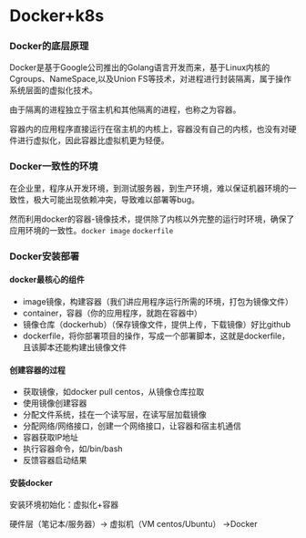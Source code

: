 # Docker+k8s

### Docker的底层原理

Docker是基于Google公司推出的Golang语言开发而来，基于Linux内核的Cgroups、NameSpace,以及Union FS等技术，对进程进行封装隔离，属于操作系统层面的虚拟化技术。

由于隔离的进程独立于宿主机和其他隔离的进程，也称之为容器。

容器内的应用程序直接运行在宿主机的内核上，容器没有自己的内核，也没有对硬件进行虚拟化，因此容器比虚拟机更为轻便。

### Docker一致性的环境

在企业里，程序从开发环境，到测试服务器，到生产环境，难以保证机器环境的一致性，极大可能出现依赖冲突，导致难以部署等bug。

然而利用docker的容器-镜像技术，提供除了内核以外完整的运行时环境，确保了应用环境的一致性。`docker image` `dockerfile`

### Docker安装部署

#### docker最核心的组件

- image镜像，构建容器（我们讲应用程序运行所需的环境，打包为镜像文件）
- container，容器（你的应用程序，就跑在容器中）
- 镜像仓库（dockerhub）（保存镜像文件，提供上传，下载镜像）好比github
- dockerfile，将你部署项目的操作，写成一个部署脚本，这就是dockerfile，且该脚本还能构建出镜像文件

#### 创建容器的过程

- 获取镜像，如docker pull centos，从镜像仓库拉取
- 使用镜像创建容器
- 分配文件系统，挂在一个读写层，在读写层加载镜像
- 分配网络/网络接口，创建一个网络接口，让容器和宿主机通信
- 容器获取IP地址
- 执行容器命令，如/bin/bash
- 反馈容器启动结果

#### 安装docker

安装环境初始化：虚拟化+容器 	

硬件层（笔记本/服务器）-> 虚拟机（VM centos/Ubuntu） ->Docker

